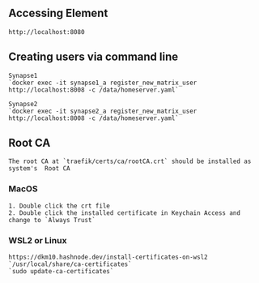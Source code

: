## Accessing Element
	http://localhost:8080

## Creating users via command line
	Synapse1
	`docker exec -it synapse1_a register_new_matrix_user http://localhost:8008 -c /data/homeserver.yaml`

	Synapse2
	`docker exec -it synapse2_a register_new_matrix_user http://localhost:8008 -c /data/homeserver.yaml`

## Root CA
	The root CA at `traefik/certs/ca/rootCA.crt` should be installed as system's  Root CA

### MacOS
	1. Double click the crt file
	2. Double click the installed certificate in Keychain Access and change to `Always Trust`

### WSL2 or Linux
	https://dkm10.hashnode.dev/install-certificates-on-wsl2
	`/usr/local/share/ca-certificates`
	`sudo update-ca-certificates`
